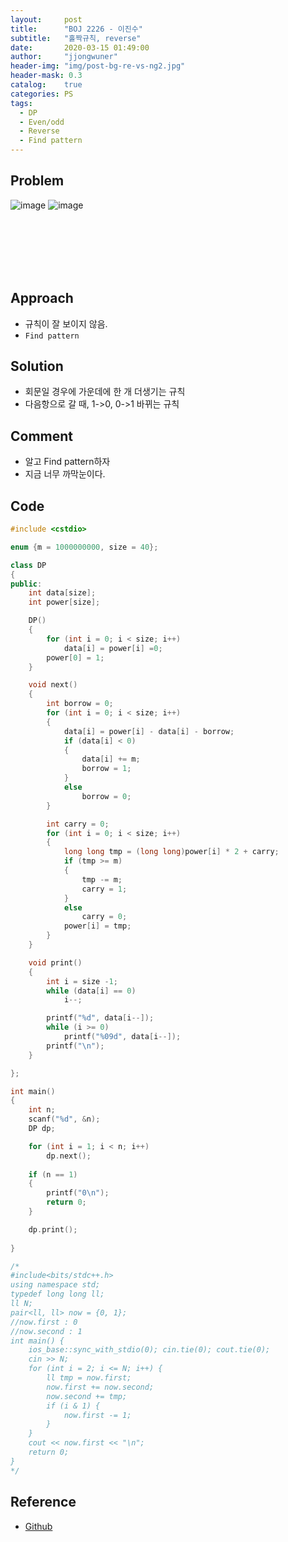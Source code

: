 ```yaml
---
layout:     post
title:      "BOJ 2226 - 이진수"
subtitle:   "홀짝규칙, reverse"
date:       2020-03-15 01:49:00
author:     "jjongwuner"
header-img: "img/post-bg-re-vs-ng2.jpg"
header-mask: 0.3
catalog:    true
categories: PS
tags:
  - DP
  - Even/odd
  - Reverse
  - Find pattern
---
```


## Problem
![image](https://user-images.githubusercontent.com/16419202/76695533-1d55b200-66c4-11ea-8ade-a40302a6acd5.png)
![image](https://user-images.githubusercontent.com/16419202/76695539-2b0b3780-66c4-11ea-8462-03eedede3070.png)


<br><br><br><br><br>
## Approach
- 규칙이 잘 보이지 않음.
- `Find pattern` 

## Solution
- 회문일 경우에 가운데에 한 개 더생기는 규칙
- 다음항으로 갈 때, 1->0, 0->1 바뀌는 규칙

## Comment
- 알고 Find pattern하자
- 지금 너무 까막눈이다. 

## Code
```cpp
#include <cstdio>

enum {m = 1000000000, size = 40};

class DP
{
public:
	int data[size];
	int power[size];

	DP()
	{
		for (int i = 0; i < size; i++)
			data[i] = power[i] =0;
		power[0] = 1;
	}

	void next()
	{
		int borrow = 0;
		for (int i = 0; i < size; i++)
		{
			data[i] = power[i] - data[i] - borrow;
			if (data[i] < 0)
			{
				data[i] += m;
				borrow = 1;
			}
			else
				borrow = 0;
		}

		int carry = 0;
		for (int i = 0; i < size; i++)
		{
			long long tmp = (long long)power[i] * 2 + carry;
			if (tmp >= m)
			{
				tmp -= m;
				carry = 1;
			}
			else
				carry = 0;
			power[i] = tmp;
		}
	}

	void print()
	{
		int i = size -1;
		while (data[i] == 0)
			i--;

		printf("%d", data[i--]);
		while (i >= 0)
			printf("%09d", data[i--]);
		printf("\n");
	}

};

int main()
{
	int n;
	scanf("%d", &n);
	DP dp;

	for (int i = 1; i < n; i++)
		dp.next();
	
	if (n == 1)
	{
		printf("0\n");
		return 0;
	}

	dp.print();
	
}

/*
#include<bits/stdc++.h>
using namespace std;
typedef long long ll;
ll N;
pair<ll, ll> now = {0, 1};
//now.first : 0
//now.second : 1
int main() {
	ios_base::sync_with_stdio(0); cin.tie(0); cout.tie(0);
	cin >> N;
	for (int i = 2; i <= N; i++) {
		ll tmp = now.first;
		now.first += now.second;
		now.second += tmp;
		if (i & 1) {
			now.first -= 1;
		}
	}
	cout << now.first << "\n";
	return 0;
}
*/
```

## Reference
- [Github](https://github.com/jongwuner/ps-study/blob/master/exercise/BOJ/2226.cpp)